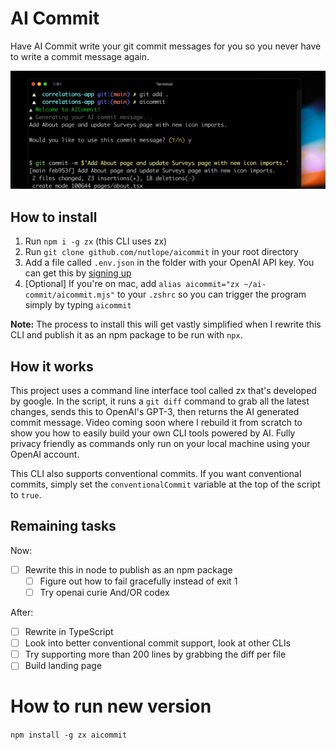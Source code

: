 # AI Commit

Have AI Commit write your git commit messages for you so you never have to write a commit message again.

[![AI Commit Screenshot](./screenshot.png)](https://twitter.com/nutlope/status/1624646872890589184)

## How to install

1. Run `npm i -g zx` (this CLI uses zx)
2. Run `git clone github.com/nutlope/aicommit` in your root directory
3. Add a file called `.env.json` in the folder with your OpenAI API key. You can get this by [signing up](https://openai.com/api/)
4. [Optional] If you're on mac, add `alias aicommit="zx ~/ai-commit/aicommit.mjs"` to your `.zshrc` so you can trigger the program simply by typing `aicommit`

**Note:** The process to install this will get vastly simplified when I rewrite this CLI and publish it as an npm package to be run with `npx`.

## How it works

This project uses a command line interface tool called zx that's developed by google. In the script, it runs a `git diff` command to grab all the latest changes, sends this to OpenAI's GPT-3, then returns the AI generated commit message. Video coming soon where I rebuild it from scratch to show you how to easily build your own CLI tools powered by AI. Fully privacy friendly as commands only run on your local machine using your OpenAI account.

This CLI also supports conventional commits. If you want conventional commits, simply set the `conventionalCommit` variable at the top of the script to `true`.

## Remaining tasks

Now:

- [ ] Rewrite this in node to publish as an npm package
  - [ ] Figure out how to fail gracefully instead of exit 1
  - [ ] Try openai curie And/OR codex

After:

- [ ] Rewrite in TypeScript
- [ ] Look into better conventional commit support, look at other CLIs
- [ ] Try supporting more than 200 lines by grabbing the diff per file
- [ ] Build landing page

# How to run new version

`npm install -g zx aicommit`
